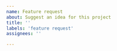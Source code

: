 ```yaml
---
name: Feature request
about: Suggest an idea for this project
title: ''
labels: 'feature request'
assignees: ''

---
```

